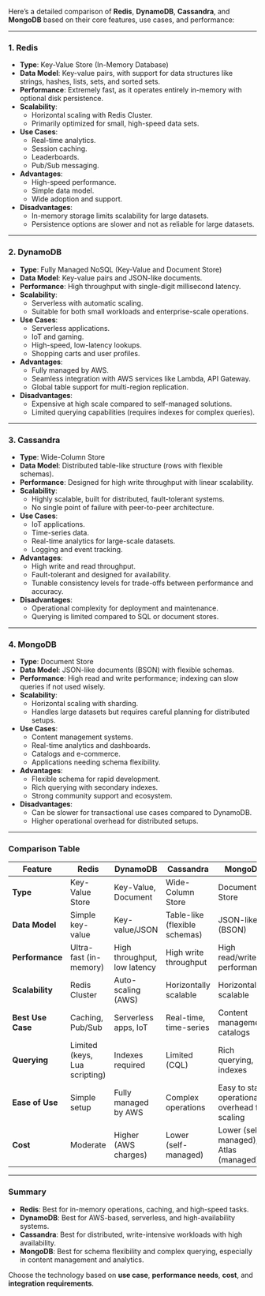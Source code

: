Here’s a detailed comparison of **Redis**, **DynamoDB**, **Cassandra**, and **MongoDB** based on their core features, use cases, and performance:

---

### **1. Redis**

- **Type**: Key-Value Store (In-Memory Database)
- **Data Model**: Key-value pairs, with support for data structures like strings, hashes, lists, sets, and sorted sets.
- **Performance**: Extremely fast, as it operates entirely in-memory with optional disk persistence.
- **Scalability**:
  - Horizontal scaling with Redis Cluster.
  - Primarily optimized for small, high-speed data sets.
- **Use Cases**:
  - Real-time analytics.
  - Session caching.
  - Leaderboards.
  - Pub/Sub messaging.
- **Advantages**:
  - High-speed performance.
  - Simple data model.
  - Wide adoption and support.
- **Disadvantages**:
  - In-memory storage limits scalability for large datasets.
  - Persistence options are slower and not as reliable for large datasets.

---

### **2. DynamoDB**

- **Type**: Fully Managed NoSQL (Key-Value and Document Store)
- **Data Model**: Key-value pairs and JSON-like documents.
- **Performance**: High throughput with single-digit millisecond latency.
- **Scalability**:
  - Serverless with automatic scaling.
  - Suitable for both small workloads and enterprise-scale operations.
- **Use Cases**:
  - Serverless applications.
  - IoT and gaming.
  - High-speed, low-latency lookups.
  - Shopping carts and user profiles.
- **Advantages**:
  - Fully managed by AWS.
  - Seamless integration with AWS services like Lambda, API Gateway.
  - Global table support for multi-region replication.
- **Disadvantages**:
  - Expensive at high scale compared to self-managed solutions.
  - Limited querying capabilities (requires indexes for complex queries).

---

### **3. Cassandra**

- **Type**: Wide-Column Store
- **Data Model**: Distributed table-like structure (rows with flexible schemas).
- **Performance**: Designed for high write throughput with linear scalability.
- **Scalability**:
  - Highly scalable, built for distributed, fault-tolerant systems.
  - No single point of failure with peer-to-peer architecture.
- **Use Cases**:
  - IoT applications.
  - Time-series data.
  - Real-time analytics for large-scale datasets.
  - Logging and event tracking.
- **Advantages**:
  - High write and read throughput.
  - Fault-tolerant and designed for availability.
  - Tunable consistency levels for trade-offs between performance and accuracy.
- **Disadvantages**:
  - Operational complexity for deployment and maintenance.
  - Querying is limited compared to SQL or document stores.

---

### **4. MongoDB**

- **Type**: Document Store
- **Data Model**: JSON-like documents (BSON) with flexible schemas.
- **Performance**: High read and write performance; indexing can slow queries if not used wisely.
- **Scalability**:
  - Horizontal scaling with sharding.
  - Handles large datasets but requires careful planning for distributed setups.
- **Use Cases**:
  - Content management systems.
  - Real-time analytics and dashboards.
  - Catalogs and e-commerce.
  - Applications needing schema flexibility.
- **Advantages**:
  - Flexible schema for rapid development.
  - Rich querying with secondary indexes.
  - Strong community support and ecosystem.
- **Disadvantages**:
  - Can be slower for transactional use cases compared to DynamoDB.
  - Higher operational overhead for distributed setups.

---

### **Comparison Table**

| Feature           | **Redis**                     | **DynamoDB**                 | **Cassandra**                 | **MongoDB**                                     |
| ----------------- | ----------------------------- | ---------------------------- | ----------------------------- | ----------------------------------------------- |
| **Type**          | Key-Value Store               | Key-Value, Document          | Wide-Column Store             | Document Store                                  |
| **Data Model**    | Simple key-value              | Key-value/JSON               | Table-like (flexible schemas) | JSON-like (BSON)                                |
| **Performance**   | Ultra-fast (in-memory)        | High throughput, low latency | High write throughput         | High read/write performance                     |
| **Scalability**   | Redis Cluster                 | Auto-scaling (AWS)           | Horizontally scalable         | Horizontally scalable                           |
| **Best Use Case** | Caching, Pub/Sub              | Serverless apps, IoT         | Real-time, time-series        | Content management, catalogs                    |
| **Querying**      | Limited (keys, Lua scripting) | Indexes required             | Limited (CQL)                 | Rich querying, indexes                          |
| **Ease of Use**   | Simple setup                  | Fully managed by AWS         | Complex operations            | Easy to start, operational overhead for scaling |
| **Cost**          | Moderate                      | Higher (AWS charges)         | Lower (self-managed)          | Lower (self-managed), Atlas (managed)           |

---

### **Summary**

- **Redis**: Best for in-memory operations, caching, and high-speed tasks.
- **DynamoDB**: Best for AWS-based, serverless, and high-availability systems.
- **Cassandra**: Best for distributed, write-intensive workloads with high availability.
- **MongoDB**: Best for schema flexibility and complex querying, especially in content management and analytics.

Choose the technology based on **use case**, **performance needs**, **cost**, and **integration requirements**.
